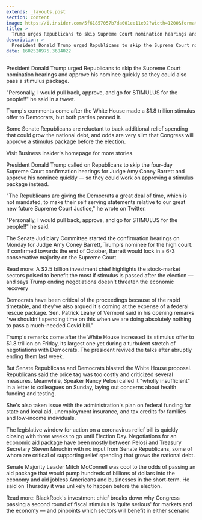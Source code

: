 ```yaml
--- 
extends: _layouts.post 
section: content 
image: https://i.insider.com/5f61857057b7da001ee11e02?width=1200&format=jpeg 
title: > 
  Trump urges Republicans to skip Supreme Court nomination hearings and work towards approving a stimulus package instead 
description: > 
  President Donald Trump urged Republicans to skip the Supreme Court nomination hearings and approve his nominee quickly so they could also pass a stimulus package.Trump's comments come after the White House made a $1.8 trillion stimulus offer to Democrats, but both parties panned it.Some Senate Republicans are reluctant to back additional relief spending that could grow the national debt, and odds are very slim that Congress will approve a stimulus package before the election.President Donald Trump called on Republicans to skip the four-day Supreme Court confirmation hearings for Judge Amy Coney Barrett and approve his nominee quickly — so they could work on approving a stimulus package instead.If confirmed towards the end of October, Barrett would lock in a 6-3 conservative majority on the Supreme Court. 
date: 1602520975.3684022 
--- 
```

President Donald Trump urged Republicans to skip the Supreme Court nomination hearings and approve his nominee quickly so they could also pass a stimulus package.

"Personally, I would pull back, approve, and go for STIMULUS for the people!!" he said in a tweet.

Trump's comments come after the White House made a $1.8 trillion stimulus offer to Democrats, but both parties panned it.

Some Senate Republicans are reluctant to back additional relief spending that could grow the national debt, and odds are very slim that Congress will approve a stimulus package before the election.

Visit Business Insider's homepage for more stories.

President Donald Trump called on Republicans to skip the four-day Supreme Court confirmation hearings for Judge Amy Coney Barrett and approve his nominee quickly — so they could work on approving a stimulus package instead.

"The Republicans are giving the Democrats a great deal of time, which is not mandated, to make their self serving statements relative to our great new future Supreme Court Justice," he wrote on Twitter.

"Personally, I would pull back, approve, and go for STIMULUS for the people!!" he said.

The Senate Judiciary Committee started the confirmation hearings on Monday for Judge Amy Coney Barrett, Trump's nominee for the high court. If confirmed towards the end of October, Barrett would lock in a 6-3 conservative majority on the Supreme Court.

Read more: A $2.5 billion investment chief highlights the stock-market sectors poised to benefit the most if stimulus is passed after the election — and says Trump ending negotiations doesn't threaten the economic recovery

Democrats have been critical of the proceedings because of the rapid timetable, and they've also argued it's coming at the expense of a federal rescue package. Sen. Patrick Leahy of Vermont said in his opening remarks "we shouldn't spending time on this when we are doing absolutely nothing to pass a much-needed Covid bill."

Trump's remarks come after the White House increased its stimulus offer to $1.8 trillion on Friday, its largest one yet during a turbulent stretch of negotiations with Democrats. The president revived the talks after abruptly ending them last week.

But Senate Republicans and Democrats blasted the White House proposal. Republicans said the price tag was too costly and criticized several measures. Meanwhile, Speaker Nancy Pelosi called it "wholly insufficient" in a letter to colleagues on Sunday, laying out concerns about health funding and testing.

She's also taken issue with the administration's plan on federal funding for state and local aid, unemployment insurance, and tax credits for families and low-income individuals.

The legislative window for action on a coronavirus relief bill is quickly closing with three weeks to go until Election Day. Negotiations for an economic aid package have been mostly between Pelosi and Treasury Secretary Steven Mnuchin with no input from Senate Republicans, some of whom are critical of supporting relief spending that grows the national debt.

Senate Majority Leader Mitch McConnell was cool to the odds of passing an aid package that would pump hundreds of billions of dollars into the economy and aid jobless Americans and businesses in the short-term. He said on Thursday it was unlikely to happen before the election.

Read more: BlackRock's investment chief breaks down why Congress passing a second round of fiscal stimulus is 'quite serious' for markets and the economy — and pinpoints which sectors will benefit in either scenario